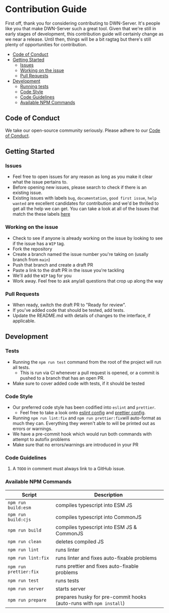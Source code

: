 # Contribution Guide

First off, thank you for considering contributing to DWN-Server. It's people like you that make DWN-Server such a great tool.
Given that we're still in early stages of development, this contribution guide will certainly change as we near a release. Until then, things will be a bit ragtag but there's still plenty of opportunities for contribution.

- [Code of Conduct](#code-of-conduct)
- [Getting Started](#getting-started)
  - [Issues](#issues)
  - [Working on the issue](#working-on-the-issue)
  - [Pull Requests](#pull-requests)
- [Development](#development)
  - [Running tests](#running-tests)
  - [Code Style](#code-style)
  - [Code Guidelines](#code-guidelines)
  - [Available NPM Commands](#available-npm-commands)

## Code of Conduct

We take our open-source community seriously. Please adhere to our [Code of Conduct](https://github.com/TBD54566975/dwn-server/blob/main/CODE_OF_CONDUCT.md).

## Getting Started

### Issues

- Feel free to open issues for any reason as long as you make it clear what the issue pertains to.
- Before opening new issues, please search to check if there is an existing issue.
- Existing issues with labels `bug`, `documentation`, `good first issue`, `help wanted` are excellent candidates for contribution and we'd be thrilled to get all the help we can get. You can take a look at all of the Issues that match the these labels [here](https://github.com/TBD54566975/dwn-server/issues?q=is%3Aopen+label%3A%22help+wanted%22%2C%22good+first+issue%22%2C%22documentation%22%2C%22bug%22+)

### Working on the issue

- Check to see if anyone is already working on the issue by looking to see if the issue has a `WIP` tag.
- Fork the repository
- Create a branch named the issue number you're taking on (usally branch from `main`)
- Push that branch and create a draft PR
- Paste a link to the draft PR in the issue you're tackling
- We'll add the `WIP` tag for you
- Work away. Feel free to ask any/all questions that crop up along the way

### Pull Requests

- When ready, switch the draft PR to "Ready for review".
- If you've added code that should be tested, add tests.
- Update the README.md with details of changes to the interface, if applicable.

## Development

### Tests

- Running the `npm run test` command from the root of the project will run all tests.
  - This is run via CI whenever a pull request is opened, or a commit is pushed to a branch that has an open PR.
- Make sure to cover added code with tests, if it should be tested

### Code Style

- Our preferred code style has been codified into `eslint` and `prettier`.
  - Feel free to take a look onto [eslint config](https://github.com/TBD54566975/dwn-server/blob/main/.eslintrc.cjs) and [prettier config](https://github.com/TBD54566975/dwn-server/blob/main/.prettierrc.json).
- Running `npm run lint:fix` and `npm run prettier:fix`will auto-format as much they can. Everything they weren't able to will be printed out as errors or warnings.
- We have a pre-commit hook which would run both commands with attempt to autofix problems
- Make sure that no errors/warnings are introduced in your PR

### Code Guidelines

1. A `TODO` in comment must always link to a GitHub issue.

### Available NPM Commands

| Script                 | Description                                                        |
| ---------------------- | ------------------------------------------------------------------ |
| `npm run build:esm`    | compiles typescript into ESM JS                                    |
| `npm run build:cjs`    | compiles typescript into CommonJS                                  |
| `npm run build`        | compiles typescript into ESM JS & CommonJS                         |
| `npm run clean`        | deletes compiled JS                                                |
| `npm run lint`         | runs linter                                                        |
| `npm run lint:fix`     | runs linter and fixes auto-fixable problems                        |
| `npm run prettier:fix` | runs prettier and fixes auto-fixable problems                      |
| `npm run test`         | runs tests                                                         |
| `npm run server`       | starts server                                                      |
| `npm run prepare`      | prepares husky for pre-commit hooks (auto-runs with `npm install`) |
